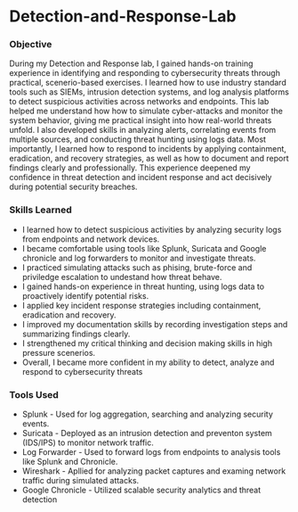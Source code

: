 # Detection-and-Response-Lab
### Objective

During my Detection and Response lab, I gained hands-on training experience in identifying and responding to cybersecurity threats through practical, scenerio-based exercises. I learned how to use industry standard tools such as SIEMs, intrusion detection systems, and log analysis platforms to detect suspicious activities across networks and endpoints. This lab helped me understand how how to simulate cyber-attacks and monitor the system behavior, giving me practical insight into how real-world threats unfold. I also developed skills in analyzing alerts, correlating events from multiple sources, and conducting threat hunting using logs data. Most importantly, I learned how to respond to incidents by applying containment, eradication, and recovery strategies, as well as how to document and report findings clearly and professionally. This experience deepened my confidence in threat detection and incident response and act decisively during potential security breaches.

### Skills Learned

- I learned how to detect suspicious activities by analyzing security logs from endpoints and network devices.
- I became comfortable using tools like Splunk, Suricata and Google chronicle and log forwarders to monitor and investigate threats.
- I practiced simulating attacks such as phising, brute-force and priviledge escalation to undestand how threat behave.
- I gained hands-on experience in threat hunting, using logs data to proactively identify potential risks.
- I applied key incident response strategies including containment, eradication and recovery.
- I improved my documentation skills by recording investigation steps and summarizing findings clearly.
- I strengthened my critical thinking and decision making skills in high pressure scenerios.
- Overall, I became more confident in my ability to detect, analyze and respond to cybersecurity threats

### Tools Used

- Splunk - Used for log aggregation, searching and analyzing security events.
- Suricata - Deployed as an intrusion detection and preventon system (IDS/IPS) to monitor network traffic.
- Log Forwarder - Used to forward logs from endpoints to analysis tools like Splunk and Chronicle.
- Wireshark - Apllied for analyzing packet captures and examing network traffic during simulated attacks.
- Google Chronicle - Utilized scalable security analytics and threat detection
  



